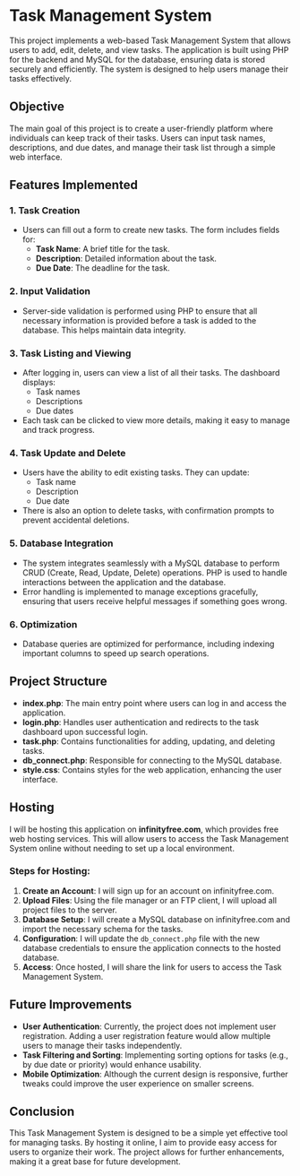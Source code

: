 # Task Management System

This project implements a web-based Task Management System that allows users to add, edit, delete, and view tasks. The application is built using PHP for the backend and MySQL for the database, ensuring data is stored securely and efficiently. The system is designed to help users manage their tasks effectively.

## Objective

The main goal of this project is to create a user-friendly platform where individuals can keep track of their tasks. Users can input task names, descriptions, and due dates, and manage their task list through a simple web interface.

## Features Implemented

### 1. **Task Creation**
- Users can fill out a form to create new tasks. The form includes fields for:
  - **Task Name**: A brief title for the task.
  - **Description**: Detailed information about the task.
  - **Due Date**: The deadline for the task.

### 2. **Input Validation**
- Server-side validation is performed using PHP to ensure that all necessary information is provided before a task is added to the database. This helps maintain data integrity.

### 3. **Task Listing and Viewing**
- After logging in, users can view a list of all their tasks. The dashboard displays:
  - Task names
  - Descriptions
  - Due dates
- Each task can be clicked to view more details, making it easy to manage and track progress.

### 4. **Task Update and Delete**
- Users have the ability to edit existing tasks. They can update:
  - Task name
  - Description
  - Due date
- There is also an option to delete tasks, with confirmation prompts to prevent accidental deletions.

### 5. **Database Integration**
- The system integrates seamlessly with a MySQL database to perform CRUD (Create, Read, Update, Delete) operations. PHP is used to handle interactions between the application and the database.
- Error handling is implemented to manage exceptions gracefully, ensuring that users receive helpful messages if something goes wrong.

### 6. **Optimization**
- Database queries are optimized for performance, including indexing important columns to speed up search operations.

## Project Structure

- **index.php**: The main entry point where users can log in and access the application.
- **login.php**: Handles user authentication and redirects to the task dashboard upon successful login.
- **task.php**: Contains functionalities for adding, updating, and deleting tasks.
- **db_connect.php**: Responsible for connecting to the MySQL database.
- **style.css**: Contains styles for the web application, enhancing the user interface.

## Hosting

I will be hosting this application on **infinityfree.com**, which provides free web hosting services. This will allow users to access the Task Management System online without needing to set up a local environment. 

### Steps for Hosting:
1. **Create an Account**: I will sign up for an account on infinityfree.com.
2. **Upload Files**: Using the file manager or an FTP client, I will upload all project files to the server.
3. **Database Setup**: I will create a MySQL database on infinityfree.com and import the necessary schema for the tasks.
4. **Configuration**: I will update the `db_connect.php` file with the new database credentials to ensure the application connects to the hosted database.
5. **Access**: Once hosted, I will share the link for users to access the Task Management System.

## Future Improvements

- **User Authentication**: Currently, the project does not implement user registration. Adding a user registration feature would allow multiple users to manage their tasks independently.
- **Task Filtering and Sorting**: Implementing sorting options for tasks (e.g., by due date or priority) would enhance usability.
- **Mobile Optimization**: Although the current design is responsive, further tweaks could improve the user experience on smaller screens.

## Conclusion

This Task Management System is designed to be a simple yet effective tool for managing tasks. By hosting it online, I aim to provide easy access for users to organize their work. The project allows for further enhancements, making it a great base for future development.
